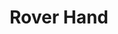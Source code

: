 ---
layout: page
title: Rover Hand
description: An autonomous robot based on Raspberry Pi 3 and Arduino that uses YOLOv5 to detect objects and OpenCV to track an object and catch it using a robotic hand.
img: assets/img/rover_hand_overview.jpg
importance: 2
category: personal
redirect_url: https://github.com/pliam1105/Rover-Hand
---